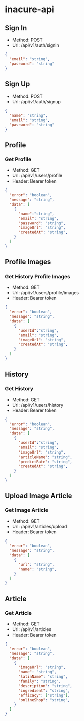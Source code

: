 # inacure-api

## Sign In

- Method: POST
- Url: /api/v1/auth/signin

```json
{
  "email": "string",
  "password": "string"
}
```

## Sign Up

- Method: POST
- Url: /api/v1/auth/signup

```json
{
  "name": "string",
  "email": "string",
  "password": "string"
}
```

## Profile

### Get Profile

- Method: GET
- Url: /api/v1/users/profile
- Header: Bearer token

```json
{
  "error": "boolean",
  "message": "string",
  "data": [
    {
      "name":"string",
      "email": "string",
      "password": "string",
      "imageUrl": "string",
      "createdAt": "string",
    }
  ]
}
```

## Profile Images

### Get History Profile Images

- Method: GET
- Url: /api/v1/users/profile/images
- Header: Bearer token

```json
{
  "error": "boolean",
  "message": "string",
  "data": [
    {
      "userId":"string",
      "email": "string",
      "imageUrl": "string",
      "createdAt": "string",
    }
  ]
}
```

## History

### Get History

- Method: GET
- Url: /api/v1/users/history
- Header: Bearer token

```json
{
  "error": "boolean",
  "message": "string",
  "data": [
    {
      "userId":"string",
      "email": "string",
      "imageUrl": "string",
      "articleName": "string",
      "predictRate": "string",
      "createdAt": "string",
    }
  ]
}
```

## Upload Image Article

### Get Image Article

- Method: GET
- Url: /api/v1/articles/upload
- Header: Bearer token

```json
{
  "error": "boolean",
  "message": "string",
  "data": [
    {
      "url": "string",
      "name": "string",
    }
  ]
}
```

## Article

### Get Article

- Method: GET
- Url: /api/v1/articles
- Header: Bearer token

```json
{
  "error": "boolean",
  "message": "string",
  "data": [
    {
      "imageUrl": "string",
      "name": "string",
      "latinName": "string",
      "family": "string",
      "description": "string",
      "ingredient": "string",
      "efficacy": ["string"],
      "onlineShop": "string",
    }
  ]
}
```
